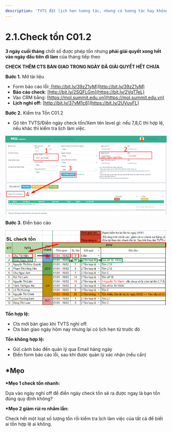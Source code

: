```yaml
---
description: 'TVTS đặt lịch hẹn tương tác, nhưng có tương tác hay không?'
---
```


# 2.1.Check tồn C01.2

**3 ngày cuối tháng** chốt số được phép tồn nhưng **phải giải quyết xong hết vào ngày đầu tiên đi làm** của tháng tiếp theo

**CHECK THÊM CTS BÀN GIAO TRONG NGÀY ĐÃ GIẢI QUYẾT HẾT CHƯA**

**Bước 1.** Mở tài liệu

* Form báo cáo lỗi:[ ](http://bit.ly/39zZ1yM)[http://bit.ly/39zZ1yM](http://bit.ly/39zZ1yM)
* **Báo cáo check**: [http://bit.ly/2SQFLGm](https://bit.ly/2VqT7eL)
* Vào CRM bằng: [https://mol.summit.edu.vn](https://mol.summit.edu.vn) 
* **Lịch nghỉ off:** [http://bit.ly/37vM1c6](https://bit.ly/2UVuyFL)

**Bước 2.** Kiểm tra Tồn C01.2

* Gõ tên TVTS/Điền ngày check tồn/Xem tên level gì: nếu 7,8,C thì hợp lệ, nếu khác thì kiểm tra lịch làm việc.

![](../../../.gitbook/assets/3-1.png)

**Bước 3**. Điền báo cáo

![B&#xE1;o c&#xE1;o ki&#x1EC3;m tra t&#x1ED3;n](../../../.gitbook/assets/ton-1.png)

**Tồn hợp lệ:**

* Cts mới bàn giao khi TVTS nghỉ off.
* Cts bàn giao ngày hôm nay nhưng lại có lịch hẹn từ trước đó

**Tồn không hợp lệ:**

* Gửi cảnh báo đến quản lý qua Email hàng ngày
* Điền form báo cáo lỗi, sau khi được quản lý xác nhận \(nếu cần\)

## **\*Mẹo**

**\*Mẹo 1 check tồn nhanh:**

Dựa vào ngày nghỉ off để điền ngày check tồn sẽ ra được ngay là bạn tồn đúng quy định không?

**\*Mẹo 2 giảm rủi ro nhầm lẫn:**

Check hết một loạt số lượng tồn rồi kiểm tra lịch làm việc của tất cả để biết ai tồn hợp lệ ai không.

